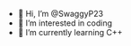 - 👋 Hi, I’m @SwaggyP23
- 👀 I’m interested in coding
- 🌱 I’m currently learning C++
<!--
- 💞️ I’m looking to collaborate on ...
- 📫 How to reach me ...
-->

<!---
SwaggyP23/SwaggyP23 is a ✨ special ✨ repository because its `README.md` (this file) appears on your GitHub profile.
You can click the Preview link to take a look at your changes.
--->
